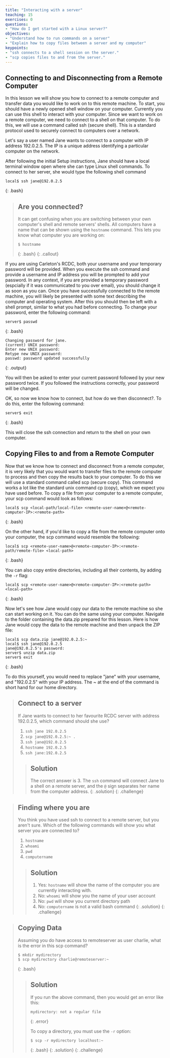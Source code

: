 ```yaml
---
title: "Interacting with a server"
teaching: 15
exercises: 0
questions:
- "How do I get started with a Linux server?"
objectives:
- "Understand how to run commands on a server"
- "Explain how to copy files between a server and my computer"
keypoints:
- "ssh connects to a shell session on the server."
- "scp copies files to and from the server."
---
```


## Connecting to and Disconnecting from a Remote Computer

In this lesson we will show you how to connect to a remote computer and transfer data you would like to work on to this remote machine. To start, you should have a newly opened shell window on your computer. Currently you can use this shell to interact with your computer. Since we want to work on a remote computer, we need to connect to a shell on that computer. To do this, we will use a command called ssh (secure shell). This is a standard protocol used to securely connect to computers over a network.

Let's say a user named Jane wants to connect to a computer with IP address 192.0.2.5.  The IP is a unique address identifying a particular computer on the network.

After following the initial Setup instructions, Jane should have a local terminal window open where she can type Linux shell commands.  To connect to her server, she would type the following shell command

~~~
local$ ssh jane@192.0.2.5
~~~
{: .bash}

> ## Are you connected?
>
> It can get confusing when you are switching between your own computer's shell 
> and remote servers' shells.  All computers have a name that can be shown using 
> the `hostname` command.  This lets you know what computer you are working on:
> 
> ~~~
> $ hostname
> ~~~
> {: .bash}
{: .callout}

If you are using Carleton's RCDC, both your username and your temporary password will be provided. When you execute the ssh command and provide a username and IP address you will be prompted to add your password. In any context, if you are provided a temporary password (espcially if it was communicated to you over email), you should change it as soon as you can. Once you have successfully connected to the remote machine, you will likely be presented with some text describing the computer and operating system. After this you should then be left with a shell prompt, similar to what you had before connecting. To change your password, enter the following command:

~~~
server$ passwd
~~~ 
{: .bash}

~~~
Changing password for jane.
(current) UNIX password: 
Enter new UNIX password: 
Retype new UNIX password: 
passwd: password updated successfully
~~~
{: .output}

You will then be asked to enter your current password followed by your new password twice. If you followed the instructions correctly, your password will be changed.


OK, so now we know how to connect, but how do we then disconnect?. To do this, enter the following command:

~~~
server$ exit
~~~
{: .bash}

This will close the ssh connection and return to the shell on your own computer.

## Copying Files to and from a Remote Computer

Now that we know how to connect and disconnect from a remote computer, it is very likely that you would want to transfer files to the remote computer to process and then copy the results back to your computer. To do this we will use a standard command called scp (secure copy). This command works a lot like the standard unix command cp (copy), which we expect you have used before. To copy a file from your computer to a remote computer, your scp command would look as follows:

~~~
local$ scp <local-path/local-file> <remote-user-name>@<remote-computer-IP>:<remote-path>
~~~ 
{: .bash}

On the other hand, if you'd like to copy a file from the remote computer onto your computer, the scp command would resemble the following:

~~~
local$ scp <remote-user-name>@<remote-computer-IP>:<remote-path/remote-file> <local-path>
~~~
{: .bash}

You can also copy entire directories, including all their contents, by adding the `-r` flag:

~~~
local$ scp <remote-user-name>@<remote-computer-IP>:<remote-path> <local-path>
~~~
{: .bash}

Now let's see how Jane would copy our data to the remote machine so she can start working on it. You can do the same using your computer.  Navigate to the folder containing the data.zip prepared for this lesson. Here is how Jane would copy the data to the remote machine and then unpack the ZIP file:

~~~
local$ scp data.zip jane@192.0.2.5:~
local$ ssh jane@192.0.2.5
jane@192.0.2.5's password: 
server$ unzip data.zip
server$ exit
~~~
{: .bash}

To do this yourself, you would need to replace "jane" with your username, and "192.0.2.5" with your IP address. The ~ at the end of the command is short hand for our home directory.

> ## Connect to a server
> If Jane wants to connect to her favourite RCDC server with address 192.0.2.5, which command should she use?
> 
> 1.  `ssh jane 192.0.2.5`
> 2.  `scp jane@192.0.2.5:~ .`
> 3.  `ssh jane@192.0.2.5`
> 4.  `hostname 192.0.2.5`
> 5.  `ssh jane:192.0.2.5`
> 
> > ## Solution
> > The correct answer is 3. The `ssh` command will connect Jane to a shell on a remote server, and the `@` sign separates her name from the computer address.
> {: .solution}
{: .challenge}

> ## Finding where you are
> You think you have used ssh to connect to a remote server, but you aren't sure.  Which of the following commands will show you what server you are connected to?
>
> 1.  `hostname`
> 2.  `whoami`
> 3.  `pwd`
> 4.  `computername`
> 
> > ## Solution
> > 1. Yes: `hostname` will show the name of the computer you are currently interacting with.
> > 2. No: `whoami` will show you the name of your user account
> > 3. No: `pwd` will show you current directory path
> > 4. No: `computername` is not a valid bash command
> {: .solution}
{: .challenge}

> ## Copying Data
> Assuming you do have access to remoteserver as user charlie, what is the error in this scp command?
>
> ~~~
> $ mkdir mydirectory
> $ scp mydirectory charlie@remoteserver:~
> ~~~
> {: .bash}
> 
> > ## Solution
> > If you run the above command, then you would get an error like this:
> >
> > ~~~
> > mydirectory: not a regular file
> > ~~~
> > {: .error}
> >
> > To copy a directory, you must use the `-r` option:
> > 
> > ~~~
> > $ scp -r mydirectory localhost:~
> > ~~~
> > {: .bash}
> {: .solution}
{: .challenge}
